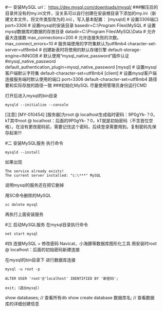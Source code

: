 #一 安装MySQL
	url： https://dev.mysql.com/downloads/mysql/
###解压后的目录并没有的my.ini文件，没关系可以自行创建在安装根目录下添加的my.ini（新建文本文件，将文件类型改为的.ini），写入基本配置：
	[mysqld]
	# 设置3306端口
	port=3306
	# 设置mysql的安装目录
	basedir=C:\Program Files\MySQL
	# 设置mysql数据库的数据的存放目录
	datadir=C:\Program Files\MySQL\Data
	# 允许最大连接数
	max_connections=200
	# 允许连接失败的次数。
	max_connect_errors=10
	# 服务端使用的字符集默认为utf8mb4
	character-set-server=utf8mb4
	# 创建新表时将使用的默认存储引擎
	default-storage-engine=INNODB
	# 默认使用“mysql_native_password”插件认证
	#mysql_native_password
	default_authentication_plugin=mysql_native_password
	[mysql]
	# 设置mysql客户端默认字符集
	default-character-set=utf8mb4
	[client]
	# 设置mysql客户端连接服务端时默认使用的端口
	port=3306
	default-character-set=utf8mb4
路径要和实际存放的路径一致
###初始化MySQL
尽量使用管理员身份运行CMD

打开后进入mysql的bin目录

	mysqld --initialize --console

[注意] [MY-010454] [服务器]为root @ localhost生成临时密码：9P0gYk-？0，kT其中root @ localhost：后面的9P0gYk-？0，kT就是初始密码（不含首位空格）。在没有更改密码前，需要记住这个密码，后续登录需要用到。复制密码先保存起来!!!

#二 安装MySQL服务
执行命令

	mysqld --install

如果出现

	The service already exists!
	The current server installed: "c:\***" MySQL
说明mysql的服务还在把它删掉    
	
用SC命令删除的MySQL
	
	sc delete mysql

再执行上面安装服务


#三 启动MySQL服务
在mysql目录执行命令

	net start mysql


#四 连接MySQL + 修改密码
Navicat，小海豚等数据库图形化工具
用安装时root @ localhost：后面的初始密码新建连接

在mysql的bin目录下 进行数据库连接

	mysql -u root -p

	ALTER USER 'root'@'localhost' IDENTIFIED BY '新密码';

	exit;（退出mysql）


show databases; // 查看所有db
show create database 数据库名; // 查看数据库的详细创建信息